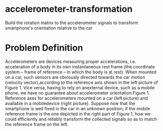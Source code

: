 # accelerometer-transformation
Build the rotation matrix to the accelerometer signals to transform smartphone's orientation relative to the car

# Problem Definition
Accelerometers are devices measuring proper accelerations, i.e. acceleration of a body in its own instantaneous rest frame (the coordinate system – frame of reference – in which the body is at rest).
When mounted on a car, such sensors are obviously directed towards the car motion (velocity vector),according to the reference axis shown in the left picture of Figure 1. Vice versa, having to rely on anexternal device, such as a mobile phone, we have no guarantee about accelerometer orientation.Figure 1. Reference axes for accelerometers mounted on a car (left picture) and available in a mobiledevice (right picture).
Suppose now that the smartphone is well fixed in the car in an unknown position; if the mobile reference frame is the one depicted in the right part of Figure 1, how we could efficiently and reliably transform the collected signals so as to match the reference frame on the left.

